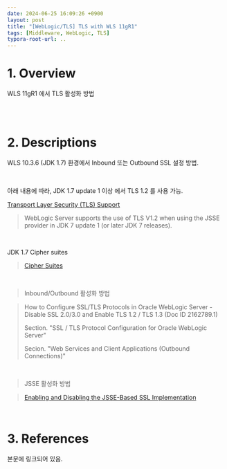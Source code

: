 ```yaml
---
date: 2024-06-25 16:09:26 +0900
layout: post
title: "[WebLogic/TLS] TLS with WLS 11gR1"
tags: [Middleware, WebLogic, TLS]
typora-root-url: ..
---
```


# 1. Overview
WLS 11gR1 에서 TLS 활성화 방법


<br><br>


# 2. Descriptions
WLS 10.3.6 (JDK 1.7) 환경에서 Inbound 또는 Outbound SSL 설정 방법.

<br>

아래 내용에 따라, JDK 1.7 update 1 이상 에서 TLS 1.2 를 사용 가능.

[Transport Layer Security (TLS) Support](https://docs.oracle.com/middleware/11119/wls/NOTES/whatsnew.htm#CHDEECCD)

> WebLogic Server supports the use of TLS V1.2 when using the JSSE provider in JDK 7 update 1 (or later JDK 7 releases).

<br>

JDK 1.7 Cipher suites

> [Cipher Suites](https://docs.oracle.com/javase/7/docs/technotes/guides/security/SunProviders.html#SunJSSEProvider)

<br>

> Inbound/Outbound 활성화 방법

>  How to Configure SSL/TLS Protocols in Oracle WebLogic Server - Disable SSL 2.0/3.0 and Enable TLS 1.2 / TLS 1.3 (Doc ID 2162789.1)
>
>  Section. "SSL / TLS Protocol Configuration for Oracle WebLogic Server"
>
>  Secion. "Web Services and Client Applications (Outbound Connections)"

<br>

>  JSSE 활성화 방법

> [Enabling and Disabling the JSSE-Based SSL Implementation](https://docs.oracle.com/cd/E23943_01/web.1111/e13707/ssl.htm#BABIJEJD)

<br>


# 3. References

본문에 링크되어 있음.